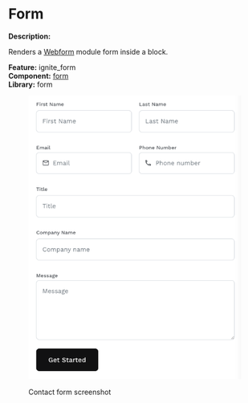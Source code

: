 # Form

**Description:**

Renders a [Webform](https://www.drupal.org/project/webform) module form inside a block.

**Feature:** ignite\_form\
**Component:** [form](https://github.com/mediacurrent/theme\_generator\_10/tree/main/generators/starter-kit/templates/form)\
**Library:** form

<figure><img src="../../.gitbook/assets/Screen Shot 2023-05-24 at 4.37.44 PM.png" alt=""><figcaption><p>Contact form screenshot</p></figcaption></figure>
